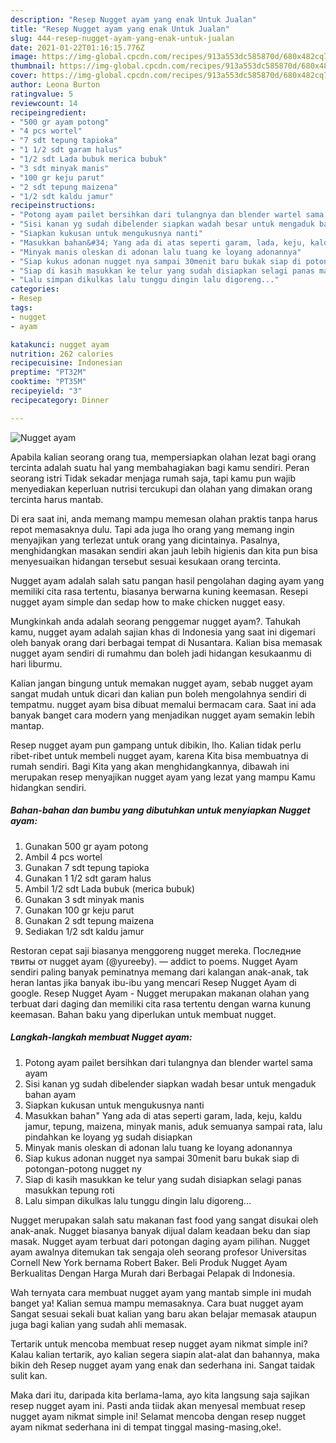 ```yaml
---
description: "Resep Nugget ayam yang enak Untuk Jualan"
title: "Resep Nugget ayam yang enak Untuk Jualan"
slug: 444-resep-nugget-ayam-yang-enak-untuk-jualan
date: 2021-01-22T01:16:15.776Z
image: https://img-global.cpcdn.com/recipes/913a553dc585870d/680x482cq70/nugget-ayam-foto-resep-utama.jpg
thumbnail: https://img-global.cpcdn.com/recipes/913a553dc585870d/680x482cq70/nugget-ayam-foto-resep-utama.jpg
cover: https://img-global.cpcdn.com/recipes/913a553dc585870d/680x482cq70/nugget-ayam-foto-resep-utama.jpg
author: Leona Burton
ratingvalue: 5
reviewcount: 14
recipeingredient:
- "500 gr ayam potong"
- "4 pcs wortel"
- "7 sdt tepung tapioka"
- "1 1/2 sdt garam halus"
- "1/2 sdt Lada bubuk merica bubuk"
- "3 sdt minyak manis"
- "100 gr keju parut"
- "2 sdt tepung maizena"
- "1/2 sdt kaldu jamur"
recipeinstructions:
- "Potong ayam pailet bersihkan dari tulangnya dan blender wartel sama ayam"
- "Sisi kanan yg sudah dibelender siapkan wadah besar untuk mengaduk bahan ayam"
- "Siapkan kukusan untuk mengukusnya nanti"
- "Masukkan bahan&#34; Yang ada di atas seperti garam, lada, keju, kaldu jamur, tepung, maizena, minyak manis, aduk semuanya sampai rata, lalu pindahkan ke loyang yg sudah disiapkan"
- "Minyak manis oleskan di adonan lalu tuang ke loyang adonannya"
- "Siap kukus adonan nugget nya sampai 30menit baru bukak siap di potongan-potong nugget ny"
- "Siap di kasih masukkan ke telur yang sudah disiapkan selagi panas masukkan tepung roti"
- "Lalu simpan dikulkas lalu tunggu dingin lalu digoreng..."
categories:
- Resep
tags:
- nugget
- ayam

katakunci: nugget ayam 
nutrition: 262 calories
recipecuisine: Indonesian
preptime: "PT32M"
cooktime: "PT35M"
recipeyield: "3"
recipecategory: Dinner

---
```



![Nugget ayam](https://img-global.cpcdn.com/recipes/913a553dc585870d/680x482cq70/nugget-ayam-foto-resep-utama.jpg)

Apabila kalian seorang orang tua, mempersiapkan olahan lezat bagi orang tercinta adalah suatu hal yang membahagiakan bagi kamu sendiri. Peran seorang istri Tidak sekadar menjaga rumah saja, tapi kamu pun wajib menyediakan keperluan nutrisi tercukupi dan olahan yang dimakan orang tercinta harus mantab.

Di era  saat ini, anda memang mampu memesan olahan praktis tanpa harus repot memasaknya dulu. Tapi ada juga lho orang yang memang ingin menyajikan yang terlezat untuk orang yang dicintainya. Pasalnya, menghidangkan masakan sendiri akan jauh lebih higienis dan kita pun bisa menyesuaikan hidangan tersebut sesuai kesukaan orang tercinta. 

Nugget ayam adalah salah satu pangan hasil pengolahan daging ayam yang memiliki cita rasa tertentu, biasanya berwarna kuning keemasan. Resepi nugget ayam simple dan sedap how to make chicken nugget easy.

Mungkinkah anda adalah seorang penggemar nugget ayam?. Tahukah kamu, nugget ayam adalah sajian khas di Indonesia yang saat ini digemari oleh banyak orang dari berbagai tempat di Nusantara. Kalian bisa memasak nugget ayam sendiri di rumahmu dan boleh jadi hidangan kesukaanmu di hari liburmu.

Kalian jangan bingung untuk memakan nugget ayam, sebab nugget ayam sangat mudah untuk dicari dan kalian pun boleh mengolahnya sendiri di tempatmu. nugget ayam bisa dibuat memalui bermacam cara. Saat ini ada banyak banget cara modern yang menjadikan nugget ayam semakin lebih mantap.

Resep nugget ayam pun gampang untuk dibikin, lho. Kalian tidak perlu ribet-ribet untuk membeli nugget ayam, karena Kita bisa membuatnya di rumah sendiri. Bagi Kita yang akan menghidangkannya, dibawah ini merupakan resep menyajikan nugget ayam yang lezat yang mampu Kamu hidangkan sendiri.

<!--inarticleads1-->

##### Bahan-bahan dan bumbu yang dibutuhkan untuk menyiapkan Nugget ayam:

1. Gunakan 500 gr ayam potong
1. Ambil 4 pcs wortel
1. Gunakan 7 sdt tepung tapioka
1. Gunakan 1 1/2 sdt garam halus
1. Ambil 1/2 sdt Lada bubuk (merica bubuk)
1. Gunakan 3 sdt minyak manis
1. Gunakan 100 gr keju parut
1. Gunakan 2 sdt tepung maizena
1. Sediakan 1/2 sdt kaldu jamur


Restoran cepat saji biasanya menggoreng nugget mereka. Последние твиты от nugget ayam (@yureeby). — addict to poems. Nugget Ayam sendiri paling banyak peminatnya memang dari kalangan anak-anak, tak heran lantas jika banyak ibu-ibu yang mencari Resep Nugget Ayam di google. Resep Nugget Ayam - Nugget merupakan makanan olahan yang terbuat dari daging dan memiliki cita rasa tertentu dengan warna kunung keemasan. Bahan baku yang diperlukan untuk membuat nugget. 

<!--inarticleads2-->

##### Langkah-langkah membuat Nugget ayam:

1. Potong ayam pailet bersihkan dari tulangnya dan blender wartel sama ayam
1. Sisi kanan yg sudah dibelender siapkan wadah besar untuk mengaduk bahan ayam
1. Siapkan kukusan untuk mengukusnya nanti
1. Masukkan bahan&#34; Yang ada di atas seperti garam, lada, keju, kaldu jamur, tepung, maizena, minyak manis, aduk semuanya sampai rata, lalu pindahkan ke loyang yg sudah disiapkan
1. Minyak manis oleskan di adonan lalu tuang ke loyang adonannya
1. Siap kukus adonan nugget nya sampai 30menit baru bukak siap di potongan-potong nugget ny
1. Siap di kasih masukkan ke telur yang sudah disiapkan selagi panas masukkan tepung roti
1. Lalu simpan dikulkas lalu tunggu dingin lalu digoreng...


Nugget merupakan salah satu makanan fast food yang sangat disukai oleh anak-anak. Nugget biasanya banyak dijual dalam keadaan beku dan siap masak. Nugget ayam terbuat dari potongan daging ayam pilihan. Nugget ayam awalnya ditemukan tak sengaja oleh seorang profesor Universitas Cornell New York bernama Robert Baker. Beli Produk Nugget Ayam Berkualitas Dengan Harga Murah dari Berbagai Pelapak di Indonesia. 

Wah ternyata cara membuat nugget ayam yang mantab simple ini mudah banget ya! Kalian semua mampu memasaknya. Cara buat nugget ayam Sangat sesuai sekali buat kalian yang baru akan belajar memasak ataupun juga bagi kalian yang sudah ahli memasak.

Tertarik untuk mencoba membuat resep nugget ayam nikmat simple ini? Kalau kalian tertarik, ayo kalian segera siapin alat-alat dan bahannya, maka bikin deh Resep nugget ayam yang enak dan sederhana ini. Sangat taidak sulit kan. 

Maka dari itu, daripada kita berlama-lama, ayo kita langsung saja sajikan resep nugget ayam ini. Pasti anda tiidak akan menyesal membuat resep nugget ayam nikmat simple ini! Selamat mencoba dengan resep nugget ayam nikmat sederhana ini di tempat tinggal masing-masing,oke!.

